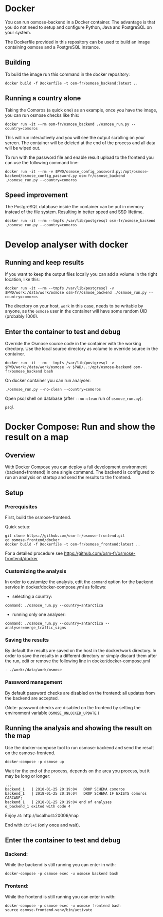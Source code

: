 Docker
======

You can run osmose-backend in a Docker container. The advantage is that
you do not need to setup and configure Python, Java and PostgreSQL on your system.

The Dockerfile provided in this repository can be used to build an image containing
osmose and a PostgreSQL instance.


Building
--------

To build the image run this command in the docker repository:
```
docker build -f Dockerfile -t osm-fr/osmose_backend:latest ..
```


Running a country alone
-----------------------

Taking the Comoros (a quick one) as an example, once you have the image, you can
run osmose checks like this:
```
docker run -it --rm osm-fr/osmose_backend ./osmose_run.py --country=comoros
```
This will run interactively and you will see the output scrolling on your screen. The
container will be deleted at the end of the process and all data will be wiped out.

To run with the password file and enable result upload to the frontend
you can use the following command line:
```
docker run -it --rm -v $PWD/osmose_config_password.py:/opt/osmose-backend/osmose_config_password.py osm-fr/osmose_backend ./osmose_run.py --country=comoros
```


Speed improvement
----------------

The PostgreSQL database inside the container can be put in memory instead of the file system. Resulting in better speed and SSD lifetime.
```
docker run -it --rm --tmpfs /var/lib/postgresql osm-fr/osmose_backend ./osmose_run.py --country=comoros
```


Develop analyser with docker
============================

Running and keep results
------------------------

If you want to keep the output files locally you can add a volume in the right
location, like this:
```
docker run -it --rm --tmpfs /var/lib/postgresql -v $PWD/work:/data/work/osmose osm-fr/osmose_backend ./osmose_run.py --country=comoros
```
The directory on your host, `work` in this case, needs to be writable by anyone, as the
`osmose` user in the container will have some random UID (probably 1000).


Enter the container to test and debug
-------------------------------------

Override the Osmose source code in the container with the working
directory. Use the local source directory as volume to override source in
the container.
```
docker run -it --rm --tmpfs /var/lib/postgresql -v $PWD/work:/data/work/osmose -v $PWD/..:/opt/osmose-backend osm-fr/osmose_backend bash
```

On docker container you can run analyser:
```
./osmose_run.py --no-clean --country=comoros
```

Open psql shell on database (after `--no-clean` run of `osmose_run.py`):
```
psql
```


Docker Compose: Run and show the result on a map
=================================================

Overview
--------

With Docker Compose you can deploy a full development environment (backend+frontend) in one single command.
The backend is configured to run an analysis on startup and send the results to the frontend.

Setup
-----

### Prerequisites

First, build the osmose-frontend.

Quick setup:
```
git clone https://github.com/osm-fr/osmose-frontend.git
cd osmose-frontend/docker
docker build -f Dockerfile -t osm-fr/osmose_frontend:latest ..
```

For a detailed procedure see https://github.com/osm-fr/osmose-frontend/docker

### Customizing the analysis

In order to customize the analysis, edit the ```command``` option for the backend service in docker/docker-compose.yml as follows:

- selecting a country:
```
command: ./osmose_run.py --country=antarctica
```
- running only one analyser:
```
command: ./osmose_run.py --country=antarctica --analyser=merge_traffic_signs
```

### Saving the results

By default the results are saved on the host in the docker/work directory.
In order to save the results in a different directory or simply discard them after the run, edit or remove the following line in docker/docker-compose.yml
```
- ./work:/data/work/osmose
```

### Password management

By default password checks are disabled on the frontend: all updates from the backend are accepted.

(Note: password checks are disabled on the frontend by setting the environment variable ```OSMOSE_UNLOCKED_UPDATE```.)


Running the analysis and showing the result on the map
------------------------------------------------------

Use the docker-compose tool to run osmose-backend and send the result on the osmose-frontend.
```
docker-compose -p osmose up
```

Wait for the end of the process, depends on the area you process, but it may be long or longer:
```
...
backend_1   | 2018-01-25 20:19:04   DROP SCHEMA comoros
backend_1   | 2018-01-25 20:19:04   DROP SCHEMA IF EXISTS comoros CASCADE;
backend_1   | 2018-01-25 20:19:04 end of analyses
o_backend_1 exited with code 4
```

Enjoy at: http://localhost:20009/map

End with `Ctrl+C` (only once and wait).


Enter the container to test and debug
-------------------------------------

### Backend:

While the backend is still running you can enter in with:
```
docker-compose -p osmose exec -u osmose backend bash
```

### Frontend:

While the frontend is still running you can enter in with:
```
docker-compose -p osmose exec -u osmose frontend bash
source osmose-frontend-venv/bin/activate
```
